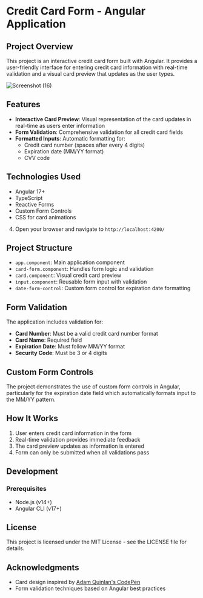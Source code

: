 # Credit Card Form - Angular Application

## Project Overview

This project is an interactive credit card form built with Angular. It provides a user-friendly interface for entering credit card information with real-time validation and a visual card preview that updates as the user types.

![Screenshot (16)](https://github.com/user-attachments/assets/fb493100-8eb3-4397-914f-0a22d3817d02)



## Features

- **Interactive Card Preview**: Visual representation of the card updates in real-time as users enter information
- **Form Validation**: Comprehensive validation for all credit card fields
- **Formatted Inputs**: Automatic formatting for:
  - Credit card number (spaces after every 4 digits)
  - Expiration date (MM/YY format)
  - CVV code

## Technologies Used

- Angular 17+
- TypeScript
- Reactive Forms
- Custom Form Controls
- CSS for card animations

4. Open your browser and navigate to `http://localhost:4200/`

## Project Structure

- `app.component`: Main application component
- `card-form.component`: Handles form logic and validation
- `card.component`: Visual credit card preview
- `input.component`: Reusable form input with validation
- `date-form-control`: Custom form control for expiration date formatting

## Form Validation

The application includes validation for:

- **Card Number**: Must be a valid credit card number format
- **Card Name**: Required field
- **Expiration Date**: Must follow MM/YY format
- **Security Code**: Must be 3 or 4 digits

## Custom Form Controls

The project demonstrates the use of custom form controls in Angular, particularly for the expiration date field which automatically formats input to the MM/YY pattern.

## How It Works

1. User enters credit card information in the form
2. Real-time validation provides immediate feedback
3. The card preview updates as information is entered
4. Form can only be submitted when all validations pass

## Development

### Prerequisites

- Node.js (v14+)
- Angular CLI (v17+)

## License

This project is licensed under the MIT License - see the LICENSE file for details.

## Acknowledgments

- Card design inspired by [Adam Quinlan's CodePen](https://codepen.io/quinlo/pen/YONMEa)
- Form validation techniques based on Angular best practices
